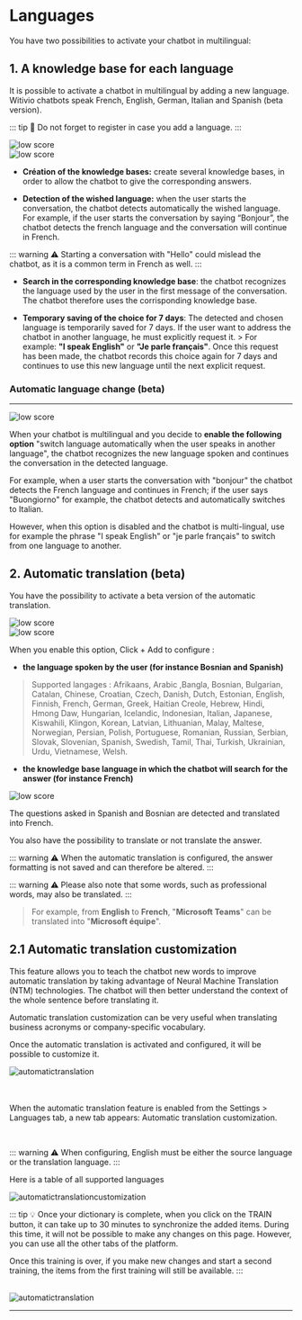 # Languages

You have two possibilities to activate your chatbot in multilingual: 

## 1. A knowledge base for each language

It is possible to activate a chatbot in multilingual by adding a new language. Witivio chatbots speak French, English, German, Italian and Spanish (beta version).

::: tip 💾 
Do not forget to register in case you add a language. 
:::

<div class="image_center">
  <img :src="$withBase('/assets/img/virtual-agent-studio/settings/multilingual1.png')" alt="low score">
</div>


<div class="image_center">
  <img :src="$withBase('/assets/img/virtual-agent-studio/settings/multilingual2.png')" alt="low score">
</div>



-   **Création of the knowledge bases:** create several knowledge bases, in order to allow the chatbot to give the corresponding answers.

-   **Detection of the wished language:** when the user starts the conversation,
    the chatbot detects automatically the wished language. For example, if the
    user starts the conversation by saying “Bonjour”, the chatbot detects the
    french language and the conversation will continue in French.

::: warning ⚠️
Starting a conversation with "Hello" could mislead the chatbot, as it is a
common term in French as well.
:::

-   **Search in the corresponding knowledge base**: the chatbot recognizes the
    language used by the user in the first message of the conversation. The
    chatbot therefore uses the corrisponding knowledge base.

-   **Temporary saving of the choice for 7 days**: The detected and chosen
    language is temporarily saved for 7 days. If the user want to address the
    chatbot in another language, he must explicitly request it. > For example: **"I speak English"** or **"Je parle français"**. Once this request has been made, the chatbot records this choice again for 7 days and continues to use this new language until the next explicit request.


### Automatic language change (beta)
---

<div class="image_center">
  <img :src="$withBase('/assets/img/virtual-agent-studio/settings/multilingual3.png')" alt="low score">
</div>



When your chatbot is multilingual and you decide to **enable the following option** "switch language automatically when the user speaks in another language", the chatbot recognizes the new language spoken and continues the conversation in the detected language.

For example, when a user starts the conversation with "bonjour" the chatbot detects the French language and continues in French; if the user says "Buongiorno" for example, the chatbot detects and automatically switches to Italian.

However, when this option is disabled and the chatbot is multi-lingual, use for example the phrase "I speak English" or "je parle français" to switch from one language to another. 


## 2. Automatic translation (beta)

You have the possibility to activate a beta version of the automatic translation. 

<div class="image_center">
  <img :src="$withBase('/assets/img/virtual-agent-studio/settings/multilingual4.png')" alt="low score">
</div>


<div class="image_center">
  <img :src="$withBase('/assets/img/virtual-agent-studio/settings/multilingual5.png')" alt="low score">
</div>



When you enable this option, Click + Add to configure :

- **the language spoken by the user (for instance Bosnian and Spanish)**

> Supported langages : Afrikaans, Arabic ,Bangla, Bosnian, Bulgarian, Catalan, Chinese, Croatian, Czech, Danish, Dutch, Estonian, English, Finnish, French, German, Greek, Haitian Creole, Hebrew, Hindi, Hmong Daw, Hungarian, Icelandic, Indonesian, Italian, Japanese, Kiswahili, Klingon, Korean, Latvian, Lithuanian, Malay, Maltese, Norwegian, Persian, Polish, Portuguese, Romanian, Russian, Serbian, Slovak, Slovenian, Spanish, Swedish, Tamil, Thai, Turkish, Ukrainian, Urdu, Vietnamese, Welsh.


- **the knowledge base language in which the chatbot will search for the answer (for instance French)**

<div class="image_center">
  <img :src="$withBase('/assets/img/virtual-agent-studio/settings/multilingual6.png')" alt="low score">
</div>



The questions asked in Spanish and Bosnian are detected and translated into French. 

You also have the possibility to translate or not translate the answer. 

::: warning ⚠️
When the automatic translation is configured, the answer formatting is not saved and can therefore be altered.
:::

::: warning ⚠️
Please also note that some words, such as professional words, may also be translated. 
:::

> For example, from **English** to **French**, "**Microsoft Teams**" can be translated into "**Microsoft équipe**". 

## 2.1 Automatic translation customization

This feature allows you to teach the chatbot new words to improve automatic translation by taking advantage of Neural Machine Translation (NTM) technologies. The chatbot will then better understand the context of the whole sentence before translating it.

 

Automatic translation customization can be very useful when translating business acronyms or company-specific vocabulary. 

 

Once the automatic translation is activated and configured, it will be possible to customize it.

<div class="image_center">

  <img :src="$withBase('/assets/img/virtual-agent-studio/settings/automatictranslationcustom.PNG')" alt="automatictranslation">

</div>

 <br />
 <br />

When the automatic translation feature is enabled from the Settings > Languages tab, a new tab appears: Automatic translation customization. 

 <br />
 

::: warning ⚠️
When configuring, English must be either the source language or the translation language.
:::

Here is a table of all supported languages

<div class="image_center">
  <img :src="$withBase('/assets/img/virtual-agent-studio/parametres/supportedlanguages.PNG')" alt="automatictranslationcustomization">
</div>

::: tip 💡
Once your dictionary is complete, when you click on the TRAIN button, it can take up to 30 minutes to synchronize the added items. During this time, it will not be possible to make any changes on this page. However, you can use all the other tabs of the platform. 
 

Once this training is over, if you make new changes and start a second training, the items from the first training will still be available. 
:::

 
 <br />

<div class="image_center">

  <img :src="$withBase('/assets/img/virtual-agent-studio/settings/automatictranslationcustom2.PNG')" alt="automatictranslation">

</div>


---

<Hubspot />
<Clarity />
<GoogleAnalytics />
